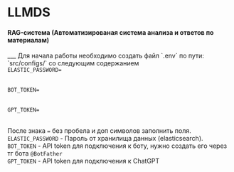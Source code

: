 # LLMDS
<h4>RAG-система (Автоматизированая система анализа и ответов по материалам)</h4>
___
Для начала работы необходимо создать файл `.env` по пути: `src/configs/` со следующим содержанием

<code>
ELASTIC_PASSWORD=
</code><br>
<code>
BOT_TOKEN=
</code><br>
<code>
GPT_TOKEN=
</code><br>

После знака `=` без пробела и доп символов заполнить поля.<br>
`ELASTIC_PASSWORD` - Пароль от хранилища данных (elasticsearch).<br>
`BOT_TOKEN` - API token для подключения к боту, нужно создать его через тг бота `@BotFather`<br>
`GPT_TOKEN` - API token для подключения к ChatGPT<br>